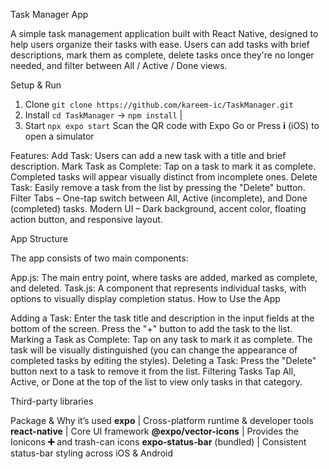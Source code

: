 Task Manager App

A simple task management application built with React Native, designed to help users organize their tasks with ease. Users can add tasks with brief descriptions, mark them as complete, delete tasks once they're no longer needed, and filter between All / Active / Done views.


Setup & Run

1. Clone  `git clone https://github.com/kareem-ic/TaskManager.git`
2. Install  `cd TaskManager` → `npm install` |
3. Start  `npx expo start` Scan the QR code with Expo Go or Press **i** (iOS) to open a simulator 

Features:
Add Task: Users can add a new task with a title and brief description.
Mark Task as Complete: Tap on a task to mark it as complete. Completed tasks will appear visually distinct from incomplete ones.
Delete Task: Easily remove a task from the list by pressing the "Delete" button.
Filter Tabs – One-tap switch between All, Active (incomplete), and Done (completed) tasks.
Modern UI – Dark background, accent color, floating action button, and responsive layout.


App Structure

The app consists of two main components:

App.js: The main entry point, where tasks are added, marked as complete, and deleted.
Task.js: A component that represents individual tasks, with options to visually display completion status.
How to Use the App

Adding a Task:
Enter the task title and description in the input fields at the bottom of the screen.
Press the "+" button to add the task to the list.
Marking a Task as Complete:
Tap on any task to mark it as complete. The task will be visually distinguished (you can change the appearance of completed tasks by editing the styles).
Deleting a Task:
Press the "Delete" button next to a task to remove it from the list.
Filtering Tasks
Tap All, Active, or Done at the top of the list to view only tasks in that category.

Third-party libraries

Package & Why it’s used 
**expo** | Cross-platform runtime & developer tools 
**react-native** | Core UI framework 
**@expo/vector-icons** | Provides the Ionicons **➕** and trash-can icons 
**expo‐status‐bar** (bundled) | Consistent status-bar styling across iOS & Android 